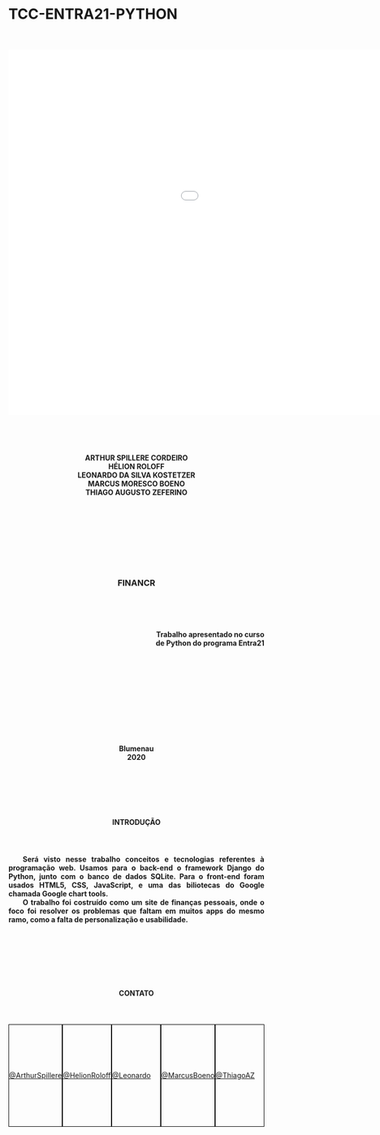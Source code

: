 # TCC-ENTRA21-PYTHON    

<br>
<br>

<iframe src='//gifs.com/embed/financr-gif-bonito-2x3EyW' frameborder='0' scrolling='no' width='1280px' height='720px' style='-webkit-backface-visibility: hidden;-webkit-transform: scale(1);' ></iframe>

#
<br>

<h4 align = 'center'>
ARTHUR SPILLERE CORDEIRO<br>
HÉLION ROLOFF<br>
LEONARDO DA SILVA KOSTETZER<br>
MARCUS MORESCO BOENO<br>
THIAGO AUGUSTO ZEFERINO
</h4>


<br>
<br>
<br>
<br>
<br>
<br>
<br>

<h3 margin-left= '2vw' align = 'center'>
    FINANCR
<h3>

<br>
<br>
<h4 align = 'right' text-align = 'justify'>
    Trabalho apresentado no  curso<br> de Python do programa Entra21
</h4>

<br>
<br>
<br>
<br>
<br>
<br>
<br>
<br>
<br>

<h4 align = 'center'>
Blumenau <br>
2020
</h4>

<br>

#

<br>

<h4 align = 'center'> 
INTRODUÇÃO
</h4>

<br>

<h4 align = 'justify'>

&emsp;&emsp;Será visto nesse trabalho conceitos e tecnologias referentes à programação web. Usamos para o back-end o framework Django do Python, junto com o banco de dados SQLite. Para o front-end foram usados HTML5, CSS, JavaScript, e uma das biliotecas do Google chamada Google chart tools.<br>
&emsp;&emsp;O trabalho foi costruído como um site de finanças pessoais, onde o foco foi resolver os problemas que faltam em muitos apps do mesmo ramo, como a falta de personalização e usabilidade.

</h4>

<br>
<br>

#
<br>

<h4 align = 'center'>
CONTATO 
</h4>


<br>
<br>

<div id = 'maior' style = 'display: flex;'>  


<div style = 'background-color: transparent; border: 1px solid black; height: 200px; width: 200px; display: flex; flex-direction: column; justify-content: center;'>

<!-- <img src = 'https://avatars.githubusercontent.com/u/69689479?s=460&u=c4872eae980aca78b59bc716f19454d1a5358335&v=4' style = 'width: 150px; height: 150px; align-self: top; margin-top: 0px; margin-left: 26px; margin-bottom: 5px;'> -->
<a href= 'https://github.com/ArthurSpillere' align = 'center' >@ArthurSpillere</a>

</div>

<div style = 'background-color: transparent; border: 1px solid black; height: 200px; width: 200px; display: flex; flex-direction: column; justify-content: center;'>

<!-- <img src = 'https://media-exp1.licdn.com/dms/image/C4D03AQEcfythRehlcw/profile-displayphoto-shrink_200_200/0/1604596056727?e=1619049600&v=beta&t=zqslUdVqUThrLnXpj5bM3NJRPNErNcH-lJgrFR9DA6A' style = 'width: 150px; height: 150px; align-self: top; margin-top: 0px; margin-left: 26px; margin-bottom: 5px;'> -->
<a href= 'https://github.com/helionroloff' align = 'center' >@HelionRoloff</a>

</div>

<div style = 'background-color: transparent; border: 1px solid black; height: 200px; width: 200px; display: flex; flex-direction: column; justify-content: center;'>

<!-- <img src = 'https://avatars.githubusercontent.com/u/69691083?s=460&v=4' style = 'width: 150px; height: 150px; align-self: top; margin-top: 0px; margin-left: 26px; margin-bottom: 5px;'> -->
<a href= 'https://github.com/Leonardo612?tab=repositories' align = 'center' >@Leonardo</a>

</div>

<div style = 'background-color: transparent; border: 1px solid black; height: 200px; width: 200px; display: flex; flex-direction: column; justify-content: center;'>

<!-- <img src = 'https://avatars.githubusercontent.com/u/42239994?s=460&u=6f0c9f8f1b7992fa49cce6c4b96aabd5cbe27f67&v=4' style = 'width: 150px; height: 150px; align-self: top; margin-top: 0px; margin-left: 26px; margin-bottom: 5px;'> -->
<a href= 'https://github.com/boenomarcus' align = 'center' >@MarcusBoeno</a>

</div>

<div style = 'background-color: transparent; border: 1px solid black; height: 200px; width: 200px; display: flex; flex-direction: column; justify-content: center;'>

<!-- <img src = 'https://avatars.githubusercontent.com/u/60245661?s=460&u=77ca2f89bb47ae42b29c88b46a9b96e57f4d891e&v=4' style = 'width: 150px; height: 150px; align-self: top; margin-top: 0px; margin-left: 26px; margin-bottom: 5px;'> -->
<a href= 'https://github.com/ThiagoAZBR' align = 'center' >@ThiagoAZ</a>

</div>

</div>
